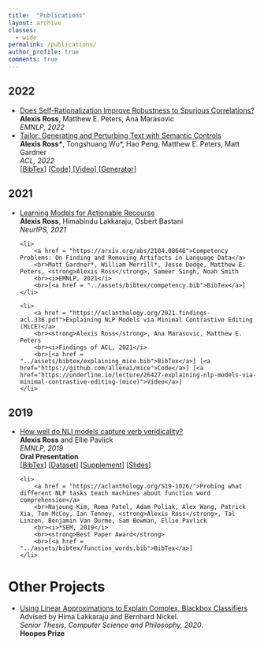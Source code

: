 ```yaml
---
title:  "Publications"
layout: archive 
classes: 
  - wide
permalink: /publications/
author_profile: true
comments: true
---
```


<h2>2022</h2>

<ul>
	<li>
		<a href = "https://arxiv.org/abs/2210.13575">Does Self-Rationalization Improve Robustness to Spurious Correlations?</a>
		<br><strong>Alexis Ross</strong>, Matthew E. Peters, Ana Marasovic 
		<br><i>EMNLP, 2022</i>
	</li>
	<li>
		<a href = "https://arxiv.org/abs/2107.07150">Tailor: Generating and Perturbing Text with Semantic Controls</a>
		<br><strong>Alexis Ross*</strong>, Tongshuang Wu*, Hao Peng, Matthew E. Peters, Matt Gardner
		<br><i>ACL, 2022</i>
		<br>[<a href = "../assets/bibtex/tailor.bib">BibTex</a>] [<a href = "https://github.com/allenai/tailor">Code] [<a href = "https://underline.io/events/284/sessions/10682/lecture/49848-tailor-generating-and-perturbing-text-with-semantic-controls">Video] [<a href="https://huggingface.co/allenai/tailor">Generator</a>]
	</li>
</ul>
<h2>2021</h2>

<ul>
	<li>
		<a href = "https://arxiv.org/abs/2011.06146">Learning Models for Actionable Recourse</a>
		<br><strong>Alexis Ross</strong>, Himabindu Lakkaraju, Osbert Bastani
		<br><i>NeurIPS, 2021</i>
	</li>

	<li>
		<a href = "https://arxiv.org/abs/2104.08646">Competency Problems: On Finding and Removing Artifacts in Language Data</a>
		<br>Matt Gardner*, William Merrill*, Jesse Dodge, Matthew E. Peters, <strong>Alexis Ross</strong>, Sameer Singh, Noah Smith
		<br><i>EMNLP, 2021</i>
		<br>[<a href = "../assets/bibtex/competency.bib">BibTex</a>]
	</li>

	<li>
		<a href = "https://aclanthology.org/2021.findings-acl.336.pdf">Explaining NLP Models via Minimal Contrastive Editing (MiCE)</a>
		<br><strong>Alexis Ross</strong>, Ana Marasovic, Matthew E. Peters
		<br><i>Findings of ACL, 2021</i>
		<br>[<a href = "../assets/bibtex/explaining_mice.bib">BibTex</a>] [<a href="https://github.com/allenai/mice">Code</a>] [<a href="https://underline.io/lecture/26427-explaining-nlp-models-via-minimal-contrastive-editing-(mice)">Video</a>]
	</li>
</ul>

<h2>2019</h2>

<ul>
	<li>
		<a href = "https://aclanthology.org/D19-1228/">How well do NLI models capture verb veridicality?</a> 
		<br><strong>Alexis Ross</strong> and Ellie Pavlick
		<br><i>EMNLP, 2019</i> 
		<br><strong>Oral Presentation</strong>
		<br>[<a href="../assets/bibtex/verb_veridicality.bib">BibTex</a>] [<a href="https://github.com/alexisjihyeross/verb_veridicality">Dataset</a>] [<a href="../assets/pdfs/verb_veridicality_supplement.pdf">Supplement</a>] [<a href="../assets/pdfs/verb_veridicality_slides.pdf">Slides</a>] 
	</li> 

	<li>
		<a href = "https://aclanthology.org/S19-1026/">Probing what different NLP tasks teach machines about function word comprehension</a>
		<br>Najoung Kim, Roma Patel, Adam Poliak, Alex Wang, Patrick Xia, Tom McCoy, Ian Tenney, <strong>Alexis Ross</strong>, Tal Linzen, Benjamin Van Durme, Sam Bowman, Ellie Pavlick
		<br><i>*SEM, 2019</i> 
		<br><strong>Best Paper Award</strong>
		<br>[<a href = "../assets/bibtex/function_words.bib">BibTex</a>]
	</li>

</ul>

<h1>Other Projects</h1>

<ul>
	<li>
		<a href = "https://dash.harvard.edu/bitstream/handle/1/37364684/ROSS-SENIORTHESIS-2020.pdf?isAllowed=y&sequence=1">Using Linear Approximations to Explain Complex, Blackbox Classifiers</a>
		<br>Advised by Hima Lakkaraju and Bernhard Nickel. 
		<br><i>Senior Thesis, Computer Science and Philosophy, 2020</i>. 
		<br><strong>Hoopes Prize</strong>
	</li>
</ul>
